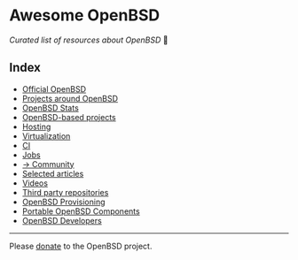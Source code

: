 # Awesome OpenBSD

*Curated list of resources about OpenBSD* :blowfish:

## Index

* [Official OpenBSD](./official-openbsd.md#official-openbsd)
* [Projects around OpenBSD](./projects-around-openbsd.md#projects-around-openbsd)
* [OpenBSD Stats](./openbsd-stats.md#openbsd-stats)
* [OpenBSD-based projects](./openbsd-based-projects.md#openbsd-based-projects)
* [Hosting](./hosting.md#hosting)
* [Virtualization](./virtualization.md#virtualization)
* [CI](./ci.md#ci)
* [Jobs](./jobs.md#jobs)
* [-> Community](./community/index.md#index)
* [Selected articles](./selected-articles.md#selected-articles)
* [Videos](./videos.md#videos)
* [Third party repositories](./third-party-repositories.md#third-party-repositories)
* [OpenBSD Provisioning](./openbsd-provisioning.md#openbsd-provisioning)
* [Portable OpenBSD Components](./portable-openbsd-components.md#portable-openbsd-components)
* [OpenBSD Developers](./openbsd-developers.md#openbsd-developers)

----
Please [donate](https://www.openbsd.org/donations.html) to the OpenBSD project.
